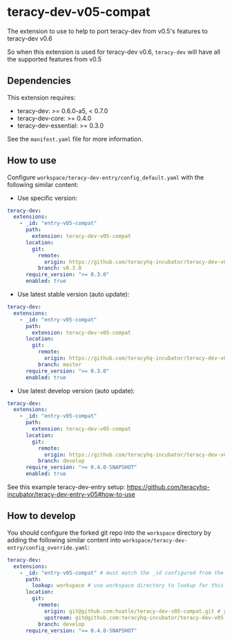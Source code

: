 # teracy-dev-v05-compat

The extension to use to help to port teracy-dev from v0.5's features to teracy-dev v0.6

So when this extension is used for teracy-dev v0.6, `teracy-dev` will have all the supported features
from v0.5


## Dependencies

This extension requires:

- teracy-dev:           >= 0.6.0-a5, < 0.7.0
- teracy-dev-core:      >= 0.4.0
- teracy-dev-essential: >= 0.3.0

See the `manifest.yaml` file for more information.


## How to use

Configure `workspace/teracy-dev-entry/config_default.yaml` with the following similar content:

- Use specific version:

```yaml
teracy-dev:
  extensions:
    - _id: "entry-v05-compat"
      path:
        extension: teracy-dev-v05-compat
      location:
        git:
          remote:
            origin: https://github.com/teracyhq-incubator/teracy-dev-v05-compat.git
          branch: v0.3.0
      require_version: ">= 0.3.0"
      enabled: true
```

- Use latest stable version (auto update):

```yaml
teracy-dev:
  extensions:
    - _id: "entry-v05-compat"
      path:
        extension: teracy-dev-v05-compat
      location:
        git:
          remote:
            origin: https://github.com/teracyhq-incubator/teracy-dev-v05-compat.git
          branch: master
      require_version: ">= 0.3.0"
      enabled: true
```

- Use latest develop version (auto update):

```yaml
teracy-dev:
  extensions:
    - _id: "entry-v05-compat"
      path:
        extension: teracy-dev-v05-compat
      location:
        git:
          remote:
            origin: https://github.com/teracyhq-incubator/teracy-dev-v05-compat.git
          branch: develop
      require_version: ">= 0.4.0-SNAPSHOT"
      enabled: true
```


See this example teracy-dev-entry setup: https://github.com/teracyhq-incubator/teracy-dev-entry-v05#how-to-use


## How to develop

You should configure the forked git repo into the `workspace` directory by adding the following
similar content into `workspace/teracy-dev-entry/config_override.yaml`:


```yaml
teracy-dev:
  extensions:
    - _id: "entry-v05-compat" # must match the _id configured from the config_default.yaml file
      path:
        lookup: workspace # use workspace directory to lookup for this extension
      location:
        git:
          remote:
            origin: git@github.com:hoatle/teracy-dev-v05-compat.git # your forked repo
            upstream: git@github.com:teracyhq-incubator/teracy-dev-v05-compat.git
          branch: develop
      require_version: ">= 0.4.0-SNAPSHOT"
```
